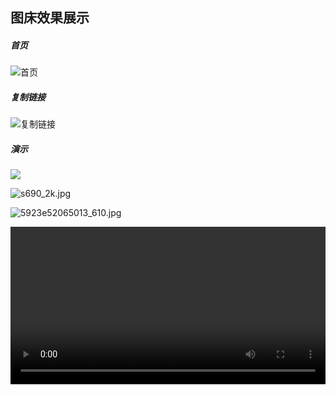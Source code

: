 ## 图床效果展示

##### 首页

![首页](https://im.wegal.eu.org/file/1728140774168_image.png)

##### 复制链接

![复制链接](https://im.wegal.eu.org/file/1728140876035_image.png)

##### 演示

![](https://im.wegal.eu.org/file/1728139922243__24.jpg)

![s690_2k.jpg](https://im.wegal.eu.org/file/1728140113633_s690_2k.jpg)

![5923e52065013_610.jpg](https://im.wegal.eu.org/file/1728138991594_5923e52065013_610.jpg)

<video src="https://im.wegal.eu.org/file/1728141068704_2131268973_1876_6107210510116063225.mp4" type="video/mp4" controls alt="2131268973_1876_6107210510116063225.mp4" width=100% />

